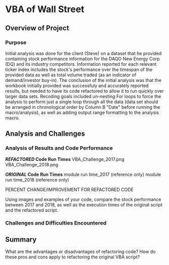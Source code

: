 # VBA of Wall Street

## Overview of Project

### Purpose

Initial analysis was done for the client (Steve) on a dataset that he provided containing stock performance information for the DAQO New Energy Corp (DQ) and its industry competitors.  Information reported for each relevant ticker index includes the stock's performance over the timespan of the provided data as well as total volume traded (as an indicator of demand/investor buy-in).  The conclusion of the initial analysis was that the workbook initially provided was successfuly and accurately reported results, but needed to have its code refactored to allow it to run quickly over larger data sets.  Recoding goals included un-nesting For loops to force the analysis to perform just a single loop through all the data (data set should be arranged in chronological order by Column B "Date" before running the macro/analysis), as well as adding output range formatting to the analysis macro.

## Analysis and Challenges

### Analysis of Results and Code Performance

**_REFACTORED_ Code Run Times**
VBA_Challenge_2017.png
VBA_Challenge_2018.png

**_ORIGINAL_ Code Run Times**
module run time_2017 (reference only)
module run time_2018 (reference only)

PERCENT CHANGE/IMPROVEMENT FOR REFACTORED CODE


Using images and examples of your code, compare the stock performance between 2017 and 2018, as well as the execution times of the original script and the refactored script.


### Challenges and Difficulties Encountered







## Summary

What are the advantages or disadvantages of refactoring code?
How do these pros and cons apply to refactoring the original VBA script?
